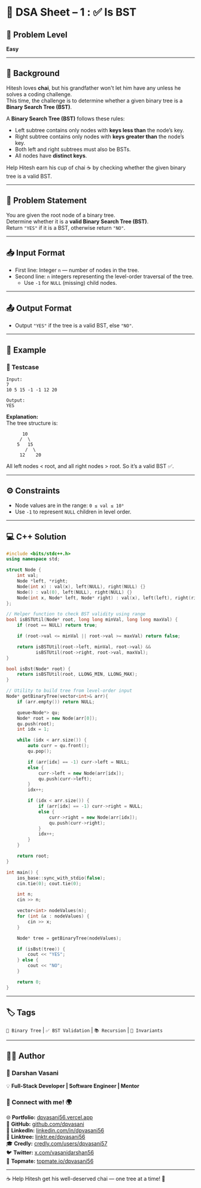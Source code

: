 # 📌 DSA Sheet – 1 : ✅ Is BST  
## 🎯 Problem Level  
**Easy**

---

## 🧩 Background  

Hitesh loves **chai**, but his grandfather won't let him have any unless he solves a coding challenge.  
This time, the challenge is to determine whether a given binary tree is a **Binary Search Tree (BST)**.

A **Binary Search Tree (BST)** follows these rules:
- Left subtree contains only nodes with **keys less than** the node’s key.
- Right subtree contains only nodes with **keys greater than** the node’s key.
- Both left and right subtrees must also be BSTs.
- All nodes have **distinct keys**.

Help Hitesh earn his cup of chai ☕ by checking whether the given binary tree is a valid BST.

---

## 📝 Problem Statement  

You are given the root node of a binary tree.  
Determine whether it is a **valid Binary Search Tree (BST)**.  
Return `"YES"` if it is a BST, otherwise return `"NO"`.

---

## 📥 Input Format  
- First line: Integer `n` — number of nodes in the tree.  
- Second line: `n` integers representing the level-order traversal of the tree.  
  - Use `-1` for `NULL` (missing) child nodes.

---

## 📤 Output Format  
- Output `"YES"` if the tree is a valid BST, else `"NO"`.

---

## 🧪 Example  

### 🔹 Testcase  
```
Input:  
7  
10 5 15 -1 -1 12 20

Output:  
YES
```

**Explanation:**  
The tree structure is:  
```
      10
     /  \
    5   15
       /  \
     12    20
```
All left nodes < root, and all right nodes > root. So it’s a valid BST ✅.

---

## ⚙️ Constraints  
- Node values are in the range: `0 ≤ val ≤ 10⁹`
- Use `-1` to represent `NULL` children in level order.

---

## 💻 C++ Solution  

```cpp
#include <bits/stdc++.h>
using namespace std;

struct Node {
    int val;
    Node *left, *right;
    Node(int x) : val(x), left(NULL), right(NULL) {}
    Node() : val(0), left(NULL), right(NULL) {}
    Node(int x, Node* left, Node* right) : val(x), left(left), right(right) {}
};

// Helper function to check BST validity using range
bool isBSTUtil(Node* root, long long minVal, long long maxVal) {
    if (root == NULL) return true;

    if (root->val <= minVal || root->val >= maxVal) return false;

    return isBSTUtil(root->left, minVal, root->val) &&
           isBSTUtil(root->right, root->val, maxVal);
}

bool isBst(Node* root) {
    return isBSTUtil(root, LLONG_MIN, LLONG_MAX);
}

// Utility to build tree from level-order input
Node* getBinaryTree(vector<int>& arr){
    if (arr.empty()) return NULL;

    queue<Node*> qu;
    Node* root = new Node(arr[0]);
    qu.push(root);
    int idx = 1;

    while (idx < arr.size()) {
        auto curr = qu.front();
        qu.pop();

        if (arr[idx] == -1) curr->left = NULL;
        else {
            curr->left = new Node(arr[idx]);
            qu.push(curr->left);
        }
        idx++;

        if (idx < arr.size()) {
            if (arr[idx] == -1) curr->right = NULL;
            else {
                curr->right = new Node(arr[idx]);
                qu.push(curr->right);
            }
            idx++;
        }
    }

    return root;
}

int main() {
    ios_base::sync_with_stdio(false);
    cin.tie(0); cout.tie(0);

    int n;
    cin >> n;

    vector<int> nodeValues(n);
    for (int &x : nodeValues) {
        cin >> x;
    }

    Node* tree = getBinaryTree(nodeValues);

    if (isBst(tree)) {
        cout << "YES";
    } else {
        cout << "NO";
    }

    return 0;
}
```

---

## 🏷️ Tags  
`🌳 Binary Tree` | `✅ BST Validation` | `📚 Recursion` | `🧠 Invariants`

---

## 👨‍💻 Author  

### 🚀 **Darshan Vasani**  
💡 **Full-Stack Developer | Software Engineer | Mentor**  

### 🔗 Connect with me! 🌍  
🌐 **Portfolio:** [dpvasani56.vercel.app](https://dpvasani56.vercel.app)  
🐙 **GitHub:** [github.com/dpvasani](https://github.com/dpvasani)  
💼 **LinkedIn:** [linkedin.com/in/dpvasani56](https://www.linkedin.com/in/dpvasani56/)  
🌳 **Linktree:** [linktr.ee/dpvasani56](https://linktr.ee/dpvasani56)  
🎓 **Credly:** [credly.com/users/dpvasani57](https://www.credly.com/users/dpvasani57/)  
🐦 **Twitter:** [x.com/vasanidarshan56](https://x.com/vasanidarshan56)  
📢 **Topmate:** [topmate.io/dpvasani56](https://topmate.io/dpvasani56)

---

☕ Help Hitesh get his well-deserved chai — one tree at a time! 🌳